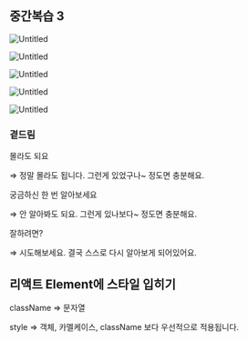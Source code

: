 ## 중간복습 3

![Untitled](https://s3-us-west-2.amazonaws.com/secure.notion-static.com/9e63a506-ba48-445c-b1dd-bff3145982f5/Untitled.png)

![Untitled](https://s3-us-west-2.amazonaws.com/secure.notion-static.com/150733df-79e1-4d00-99f1-fd27f06aa3da/Untitled.png)

![Untitled](https://s3-us-west-2.amazonaws.com/secure.notion-static.com/26b2199c-e0ce-423f-8936-356639d30e32/Untitled.png)

![Untitled](https://s3-us-west-2.amazonaws.com/secure.notion-static.com/f012b5fa-d9bf-4ef6-a453-a980be405842/Untitled.png)

![Untitled](https://s3-us-west-2.amazonaws.com/secure.notion-static.com/0ff29f82-552a-4a8c-bb2c-ecae02b4faa9/Untitled.png)

### 곁드림

몰라도 되요

 ⇒ 정말 몰라도 됩니다. 그런게 있었구나~ 정도면 충분해요.

궁금하신 한 번 알아보세요

 ⇒ 안 알아봐도 되요. 그런게 있나보다~ 정도면 충분해요.

잘하려면?

 ⇒ 시도해보세요. 결국 스스로 다시 알아보게 되어있어요.

## 리액트 Element에 스타일 입히기

className ⇒ 문자열

style ⇒ 객체, 카멜케이스, className 보다 우선적으로 적용됩니다.